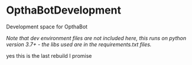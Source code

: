 # OpthaBotDevelopment
Development space for OpthaBot

*Note that dev environment files are not included here, this runs on python version 3.7+ - the libs used are in the requirements.txt files.*

yes this is the last rebuild I promise

